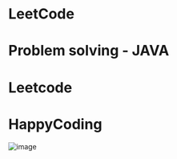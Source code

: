 # LeetCode
# Problem solving - JAVA
# Leetcode
# HappyCoding

![image](https://github.com/Priyaaaaanu/LeetCode/assets/128677864/34868caa-6e42-4622-bac5-3f733b2939a0)

